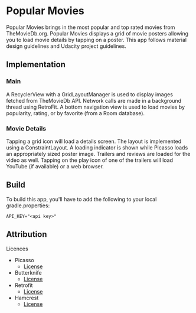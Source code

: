 # Popular Movies

Popular Movies brings in the most popular and top rated movies from TheMovieDb.org. Popular Movies displays a grid of movie posters allowing you to load movie details by tapping on a poster. This app follows material design guidelines and Udacity project guidelines.

Implementation
----
### Main
A RecyclerView with a GridLayoutManager is used to display images fetched from TheMovieDb API. Network calls are made in a background thread using RetroFit. A bottom navigation view is used to load movies by popularity, rating, or by favorite (from a Room database).

### Movie Details
Tapping a grid icon will load a details screen. The layout is implemented using a ConstraintLayout. A loading indicator is shown while Picasso loads an appropriately sized poster image. Trailers and reviews are loaded for the video as well. Tapping on the play icon of one of the trailers will load YouTube (if available) or a web browser.

Build
-----
To build this app, you'll have to add the following to your local gradle.properties:

`API_KEY="<api key>"`

Attribution
-----
Licences

- Picasso
  - [License](https://github.com/square/picasso/blob/master/LICENSE.txt)
- Butterknife
  - [License](https://github.com/JakeWharton/butterknife/blob/master/LICENSE.txt)
- Retrofit
  - [License](https://square.github.io/retrofit/#license)
- Hamcrest
  - [License](http://hamcrest.org/)
